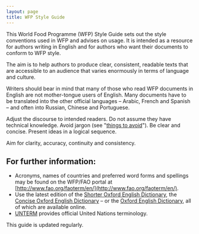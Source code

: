 ```yaml
---
layout: page
title: WFP Style Guide
---
```


This World Food Programme (WFP) Style Guide sets out the style conventions used in WFP and advises on usage. It is intended as a resource for authors writing in English and for authors who want their documents to conform to WFP style.

The aim is to help authors to produce clear, consistent, readable texts that are accessible to an audience that varies enormously in terms of language and culture.

Writers should bear in mind that many of those who read WFP documents in English are not mother-tongue users of English. Many documents have to be translated into the other official languages – Arabic, French and Spanish – and often into Russian, Chinese and Portuguese.

Adjust the discourse to intended readers. Do not assume they have technical knowledge. Avoid jargon (see "[things to avoid](content/more-information-on-things-to-avoid/)"). Be clear and concise. Present ideas in a logical sequence.

Aim for clarity, accuracy, continuity and consistency.

## For further information:

* Acronyms, names of countries and preferred word forms and spellings may be found on the WFP/FAO portal at [http://www.fao.org/faoterm/en/](http://www.fao.org/faoterm/en/). 
* Use the latest edition of the [Shorter Oxford English Dictionary](https://en.wikipedia.org/wiki/Shorter_Oxford_English_Dictionary), the [Concise Oxford English Dictionary](https://en.wikipedia.org/wiki/Concise_Oxford_English_Dictionary) – or the [Oxford English Dictionary](http://www.oed.com/), all of which are available online.
* [UNTERM](http://untermportal.un.org/) provides official United Nations terminology.

This guide is updated regularly.
